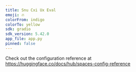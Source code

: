 ```yaml
---
title: Snu Cxi Ux Eval
emoji: 🔥
colorFrom: indigo
colorTo: yellow
sdk: gradio
sdk_version: 5.42.0
app_file: app.py
pinned: false
---
```


Check out the configuration reference at https://huggingface.co/docs/hub/spaces-config-reference
